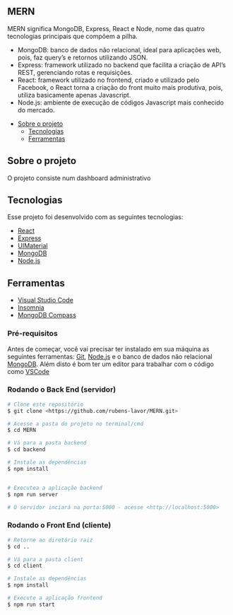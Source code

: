 ## MERN

MERN significa MongoDB, Express, React e Node, nome das quatro tecnologias principais que compõem a pilha.

- MongoDB: banco de dados não relacional, ideal para aplicações web, pois, faz query’s e retornos utilizando JSON.
- Express: framework utilizado no backend que facilita a criação de API’s REST, gerenciando rotas e requisições.
- React: framework utilizado no frontend, criado e utilizado pelo Facebook, o React torna a criação do front muito mais produtiva, pois, utiliza basicamente apenas Javascript.
- Node.js: ambiente de execução de códigos Javascript mais conhecido do mercado.


* [Sobre o projeto](#Sobre-o-projeto)
  * [Tecnologias](#Tecnologias)
  * [Ferramentas](#Ferramentas)


## Sobre o projeto

O projeto consiste num dashboard administrativo

## Tecnologias
Esse projeto foi desenvolvido com as seguintes tecnologias:
- [React](https://github.com/facebook/react)
- [Express](https://github.com/expressjs/express)
- [UIMaterial](https://github.com/mui-org/material-ui)
- [MongoDB](https://github.com/mongodb/mongo)
- [Node.js](https://github.com/nodejs)

## Ferramentas

- [Visual Studio Code](https://code.visualstudio.com)
- [Insomnia](https://insomnia.rest)
- [MongoDB Compass](https://www.mongodb.com)


### Pré-requisitos

Antes de começar, você vai precisar ter instalado em sua máquina as seguintes ferramentas:
[Git](https://git-scm.com), [Node.js](https://nodejs.org/en/) e o banco de dados não relacional [MongoDB](https://github.com/mongodb/mongo). 
Além disto é bom ter um editor para trabalhar com o código como [VSCode](https://code.visualstudio.com/)

### Rodando o Back End (servidor)

```bash
# Clone este repositório
$ git clone <https://github.com/rubens-lavor/MERN.git>

# Acesse a pasta do projeto no terminal/cmd
$ cd MERN

# Vá para a pasta backend
$ cd backend

# Instale as dependências
$ npm install


# Executea a aplicação backend 
$ npm run server

# O servidor inciará na porta:5000 - acesse <http://localhost:5000>
```


### Rodando o Front End (cliente)

```bash
# Retorne ao diretório raiz
$ cd ..

# Vá para a pasta client
$ cd client

# Instale as dependências
$ npm install

# Execute a aplicação frontend
$ npm run start